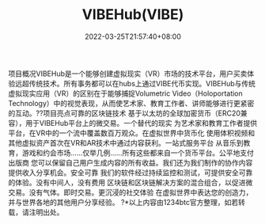 ﻿---
weight: 
title: "VIBEHub(VIBE)"
description: "VIBEHub是一个能够创建虚拟现实（VR）市场的技术平台，用户买卖体验远超传统技术"
date: 2022-03-25T21:57:40+08:00
lastmod: 2022-03-25T16:45:40+08:00
draft: false
authors: ["Metabd"]
featuredImage: "vibehubvibe.webp"
link: ""
tags: ["数字代币","VIBEHub(VIBE)"]
categories: ["navigation"]
navigation: ["数字代币"]
lightgallery: true
toc: true
pinned: false
recommend: false
recommend1: false
---
项目概况VIBEHub是一个能够创建虚拟现实（VR）市场的技术平台，用户买卖体验远超传统技术。所有事务都可以在hubs上通过VIBE代币实现。VIBEHub与传统虚拟现实应用（VR）的区别在于能够捕捉Volumetric Video（Holoportation Technology）中的视觉表现，从而使艺术家、教育工作者、讲师能够进行更紧密的互动。??项目亮点可靠的区块链技术
基于以太坊的全球加密货币（ERC20兼容），用于VIBEHub平台上的微交易。一个替代的现实
为艺术家和教育工作者提供平台，在VR中的一个流中覆盖数百万观众。在虚拟世界中货币化
使用体积视频和其他虚拟资产首次在VR和AR技术中通过内容获利。一站式服务平台
从音乐到教育，游戏和约会市场......仅举几例......所有这些都来自一个货币平台。公平地支付出版商
您可以保留自己用户生成内容的所有收益。我们还为我们制作的协作内容提供收入分享机会。安全可靠
我们的软件经过持续监控和测试，可提供安全可靠的体验。没有中间人，没有费用
区块链和区块链解决方案的混合组合，以促进微交易。没有气体。即时交易。更沉浸的社交体验
在虚拟世界中表达您的创造力，并与世界各地的其他用户分享经验。
?*以上内容由1234btc官方整理，如若转载，请注明出处。
